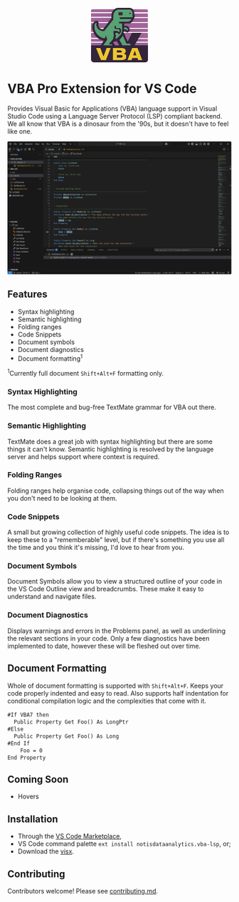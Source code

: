 <p align="center">
	<img src="images/vba-lsp-icon.png" alt="drawing" width="128"/>
</p>

# VBA Pro Extension for VS Code

Provides Visual Basic for Applications (VBA) language support in Visual Studio Code using a Language Server Protocol (LSP) compliant backend. We all know that VBA is a dinosaur from the '90s, but it doesn't have to feel like one.

![VBA LSP](images/vba-lsp.png)

## Features

* Syntax highlighting
* Semantic highlighting
* Folding ranges
* Code Snippets
* Document symbols
* Document diagnostics
* Document formatting<sup>1</sup>

<sup>1</sup>Currently full document `Shift+Alt+F` formatting only.

### Syntax Highlighting

The most complete and bug-free TextMate grammar for VBA out there.

### Semantic Highlighting

TextMate does a great job with syntax highlighting but there are some things it can't know. Semantic highlighting is resolved by the language server and helps support where context is required.

### Folding Ranges

Folding ranges help organise code, collapsing things out of the way when you don't need to be looking at them.

### Code Snippets

A small but growing collection of highly useful code snippets. The idea is to keep these to a "rememberable" level, but if there's something you use all the time and you think it's missing, I'd love to hear from you.

### Document Symbols

Document Symbols allow you to view a structured outline of your code in the VS Code Outline view and breadcrumbs. These make it easy to understand and navigate files.

### Document Diagnostics

Displays warnings and errors in the Problems panel, as well as underlining the relevant sections in your code. Only a few diagnostics have been implemented to date, however these will be fleshed out over time.

## Document Formatting

Whole of document formatting is supported with `Shift+Alt+F`. Keeps your code properly indented and easy to read. Also supports half indentation for conditional compilation logic and the complexities that come with it.

```vba
#If VBA7 then
  Public Property Get Foo() As LongPtr
#Else
  Public Property Get Foo() As Long
#End If
	Foo = 0
End Property
```

## Coming Soon

* Hovers

## Installation

* Through the [VS Code Marketplace](https://marketplace.visualstudio.com/items?itemName=NotisDataAnalytics.vba-lsp),
* VS Code command palette `ext install notisdataanalytics.vba-lsp`, or;
* Download the [visx](../../releases/latest).

## Contributing

Contributors welcome! Please see [contributing.md](/contributing.md).

